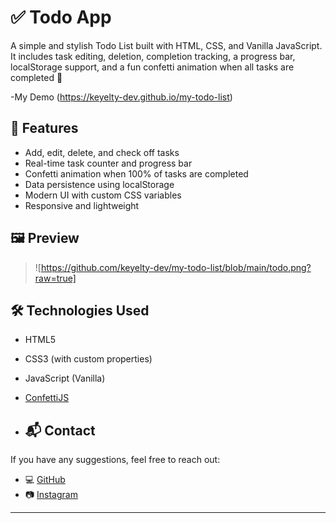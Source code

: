 # ✅ Todo App

A simple and stylish Todo List built with HTML, CSS, and Vanilla JavaScript. It includes task editing, deletion, completion tracking, a progress bar, localStorage support, and a fun confetti animation when all tasks are completed 🎉

-My Demo (https://keyelty-dev.github.io/my-todo-list)

## 🚀 Features

- Add, edit, delete, and check off tasks
- Real-time task counter and progress bar
- Confetti animation when 100% of tasks are completed
- Data persistence using localStorage
- Modern UI with custom CSS variables
- Responsive and lightweight

## 🖼 Preview

> ![https://github.com/keyelty-dev/my-todo-list/blob/main/todo.png?raw=true]

## 🛠 Technologies Used

- HTML5
- CSS3 (with custom properties)
- JavaScript (Vanilla)
- [ConfettiJS](https://github.com/mathusummut/confetti.js)

- ## 📬 Contact

If you have any suggestions, feel free to reach out:

- 💻 [GitHub](https://github.com/keyelty-dev)
- 📷 [Instagram](https://instagram.com/kianalotfi.developer)

---
